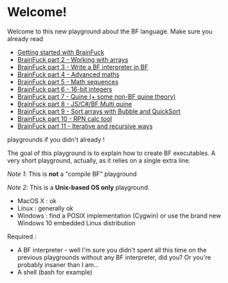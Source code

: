 # Welcome!

Welcome to this new playground about the BF language. Make sure you already read 
* [Getting started with BrainFuck](https://tech.io/playgrounds/50426/getting-started-with-brainfuck/welcome)
* [BrainFuck part 2 - Working with arrays](https://tech.io/playgrounds/50443/brainfuck-part-2---working-with-arrays/welcome)
* [BrainFuck part 3 - Write a BF interpreter in BF](https://www.codingame.com/playgrounds/50446/brainfuck-part-3---write-a-bf-interpreter-in-bf/welcome)
* [BrainFuck part 4 - Advanced maths](https://www.codingame.com/playgrounds/50446/brainfuck-part-3---write-a-bf-interpreter-in-bf/welcome)
* [BrainFuck part 5 - Math sequences](https://www.codingame.com/playgrounds/50478/brainfuck-part-5---math-sequences/welcome)
* [BrainFuck part 6 - 16-bit integers](https://www.codingame.com/playgrounds/50482/brainfuck-part-6---16-bit-integers/be-smart)
* [BrainFuck part 7 - Quine (+ some non-BF quine theory)](https://www.codingame.com/playgrounds/50485/brainfuck-part-7---quine-some-non-bf-quine-theory/welcome)
* [BrainFuck part 8 - JS/C#/BF Multi quine](https://www.codingame.com/playgrounds/50499/brainfuck-part-8---jscbf-multi-quine/welcome)
* [BrainFuck part 9 - Sort arrays with Bubble and QuickSort](https://www.codingame.com/playgrounds/50516/brainfuck-part-9---sort-arrays-with-bubble-and-quicksort/quicksort)
* [BrainFuck part 10 - RPN calc tool](https://www.codingame.com/playgrounds/50553/brainfuck-part-10---rpn-calc-tool/welcome)
* [BrainFuck part 11 - Iterative and recursive ways](https://www.codingame.com/playgrounds/50565/brainfuck-part-11---iterative-and-recursive-ways/welcome)

playgrounds if you didn't already !

The goal of this playground is to explain how to create BF executables. A very short playground, actually, as it relies on a single extra line.

_Note 1_: This is **not** a "compile BF" playground

_Note 2_: This is a **Unix-based OS only** playground.
* MacOS X : ok
* Linux : generally ok
* Windows : find a POSIX implementation (Cygwin) or use the brand new Windows 10 embedded Linux distribution

Required :
* A BF interpreter - well I'm sure you didn't spent all this time on the previous playgrounds without any BF interpreter, did you? Or you're probably insaner than I am...
* A shell (bash for example)
